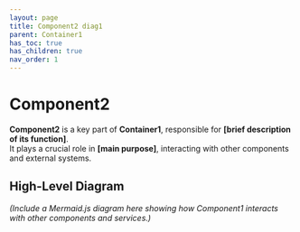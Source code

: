 ```yaml
---
layout: page
title: Component2 diag1
parent: Container1
has_toc: true
has_children: true
nav_order: 1
---
```


# Component2
**Component2** is a key part of **Container1**, responsible for **[brief description of its function]**.  
It plays a crucial role in **[main purpose]**, interacting with other components and external systems.

## **High-Level Diagram**
_(Include a Mermaid.js diagram here showing how Component1 interacts with other components and services.)_
